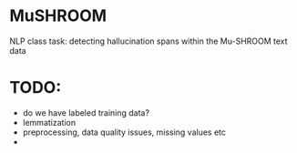 # MuSHROOM
NLP class task: detecting hallucination spans within the Mu-SHROOM text data

# TODO:
- do we have labeled training data?
- lemmatization
- preprocessing, data quality issues, missing values etc
- 
